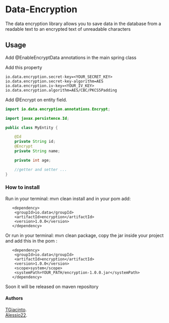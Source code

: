 # Data-Encryption

The data encryption library allows you to save data in the database from a readable text to an encrypted text of
unreadable characters

## Usage

Add @EnableEncryptData annotations in the main spring class

Add this property

```
io.data.encryption.secret-key=<YOUR_SECRET_KEY>
io.data.encryption.secret-key-algorithm=AES
io.data.encryption.iv-key=<YOUR_IV_KEY>
io.data.encryption.algorithm=AES/CBC/PKCS5Padding
```

Add @Encrypt on entity field.

```java
import io.data.encryption.annotations.Encrypt;

import javax.persistence.Id;

public class MyEntity {

    @Id
    private String id;
    @Encrypt
    private String name;

    private int age;

    //getter and setter ...
}
```

### How to install

Run in your terminal: mvn clean install and in your pom add:

```
   <dependency>
    <groupId>io.data</groupId>
    <artifactId>encryption</artifactId>
    <version>1.0.0</version>
   </dependency>
```

Or run in your terminal: mvn clean package,  copy the jar inside your project and add this in the pom :

```
   <dependency>
    <groupId>io.data</groupId>
    <artifactId>encryption</artifactId>
    <version>1.0.0</version>
    <scope>system</scope>
    <systemPath>YOUR_PATH/encryption-1.0.0.jar</systemPath>
   </dependency>
```

Soon it will be released on maven repository

#### Authors

[TGiacinto](https://github.com/TGiacinto).  
[Alessio22](https://github.com/Alessio22).  
